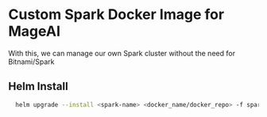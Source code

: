 
# Custom Spark Docker Image for MageAI

With this, we can manage our own Spark cluster without the need for Bitnami/Spark




## Helm Install

```bash
  helm upgrade --install <spark-name> <docker_name/docker_repo> -f spark.yaml
```



